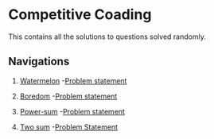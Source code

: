 # Competitive Coading
This contains all the solutions to questions solved randomly.

## Navigations
1. [Watermelon](./watermelon.cpp)
    -[Problem statement](https://codeforces.com/contest/4/problem/A)
1. [Boredom](./boredom.cpp)
    -[Problem statement](https://codeforces.com/contest/455/problem/A
)
1. [Power-sum](./Power-sum.cpp)
    -[Problem statement](https://www.hackerrank.com/challenges/the-power-sum/problem)

1. [Two sum](./two-sum.java)
    -[Problem Statement](https://leetcode.com/problems/two-sum/)